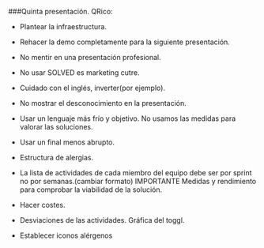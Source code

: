 ###Quinta presentación. QRico:

* Plantear la infraestructura.

* Rehacer la demo completamente para la siguiente presentación.

* No mentir en una presentación profesional.

* No usar SOLVED es marketing cutre.

* Cuidado con el inglés, inverter(por ejemplo).

* No mostrar el desconocimiento en la presentación.

* Usar un lenguaje más frío y objetivo. No usamos las medidas para valorar las soluciones.

* Usar un final menos abrupto.

* Estructura de alergias.

* La lista de actividades de cada miembro del equipo debe ser por sprint no por semanas.(cambiar formato) IMPORTANTE Medidas y rendimiento para comprobar la viabilidad de la solución.

* Hacer costes.

* Desviaciones de las actividades. Gráfica del toggl.

* Establecer iconos alérgenos
